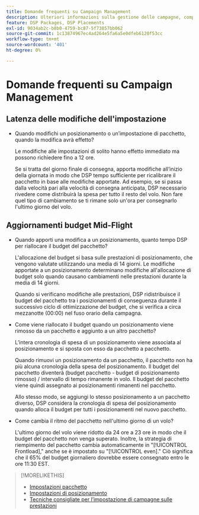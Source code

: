 ```yaml
---
title: Domande frequenti su Campaign Management
description: Ulteriori informazioni sulla gestione delle campagne, compreso il periodo di latenza per le modifiche e ciò che accade quando apporti modifiche al budget durante un volo.
feature: DSP Packages, DSP Placements
exl-id: 9034ab2c-b8b0-4759-bc87-5f73857bb062
source-git-commit: 1c13874967ec4ad264e5fa6a5e0dfeb6120f53cc
workflow-type: tm+mt
source-wordcount: '401'
ht-degree: 0%

---
```


# Domande frequenti su Campaign Management

<!-- Most of this information should be moved into the relevant topics (especially editing topics). -->

## Latenza delle modifiche dell&#39;impostazione

* Quando modifichi un posizionamento o un’impostazione di pacchetto, quando la modifica avrà effetto?

   Le modifiche alle impostazioni di solito hanno effetto immediato ma possono richiedere fino a 12 ore.

   Se si tratta del giorno finale di consegna, apporta modifiche all’inizio della giornata in modo che DSP tempo sufficiente per ricalibrare il pacchetto in base alle modifiche apportate. Ad esempio, se si passa dalla velocità pari alla velocità di consegna anticipata, DSP necessario rivedere come distribuirà la spesa per tutto il resto del volo. Non fare quel tipo di cambiamento se ti rimane solo un&#39;ora per consegnarlo l&#39;ultimo giorno del volo.

## Aggiornamenti budget Mid-Flight

* Quando apporti una modifica a un posizionamento, quanto tempo DSP per riallocare il budget del pacchetto?

   L&#39;allocazione del budget si basa sulle prestazioni di posizionamento, che vengono valutate utilizzando una media di 14 giorni. Le modifiche apportate a un posizionamento determinano modifiche all&#39;allocazione di budget solo quando causano cambiamenti nelle prestazioni durante la media di 14 giorni.

   Quando si verificano modifiche alle prestazioni, DSP ridistribuisce il budget del pacchetto tra i posizionamenti di conseguenza durante il successivo ciclo di ottimizzazione del budget, che si verifica a circa mezzanotte (00:00) nel fuso orario della campagna.

* Come viene riallocato il budget quando un posizionamento viene rimosso da un pacchetto e aggiunto a un altro pacchetto?

   L’intera cronologia di spesa di un posizionamento viene associata al posizionamento e si sposta con esso da pacchetto a pacchetto.

   Quando rimuovi un posizionamento da un pacchetto, il pacchetto non ha più alcuna cronologia della spesa del posizionamento. Il budget del pacchetto diventerà (budget pacchetto - budget di posizionamento rimosso) / intervallo di tempo rimanente in volo. Il budget del pacchetto viene quindi assegnato ai posizionamenti rimanenti nel pacchetto.

   Allo stesso modo, se aggiungi lo stesso posizionamento a un pacchetto diverso, DSP considera la cronologia di spesa del posizionamento quando alloca il budget per tutti i posizionamenti nel nuovo pacchetto.

* Come cambia il ritmo del pacchetto nell&#39;ultimo giorno di un volo?

   L&#39;ultimo giorno del volo viene ridotto da 24 ore a 23 ore in modo che il budget del pacchetto non venga superato. Inoltre, la strategia di riempimento del pacchetto cambia automaticamente in &quot;[!UICONTROL Frontload],&quot; anche se è impostato su &quot;[!UICONTROL even].&quot; Ciò significa che il 65% del budget giornaliero dovrebbe essere consegnato entro le ore 11:30 EST.

>[!MORELIKETHIS]
>
>* [Impostazioni pacchetto](/help/dsp/campaign-management/packages/package-settings.md)
>* [Impostazioni di posizionamento](/help/dsp/campaign-management/placements/placement-settings.md)
>* [Tecniche consigliate per l’impostazione di campagne sulle prestazioni](/help/dsp/optimization/campaign-best-practices-performance.md)

